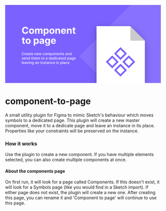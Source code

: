 ![Sorter promo image](img/banner.png?raw=true "Component to Page promo")

# component-to-page
A small utility plugin for Figma to mimic Sketch's behaviour which moves symbols to a dedicated page. This plugin will create a new master component, move it to a dedicate page and leave an instance in its place. Properties like your constraints will be preserved on the instance.

### How it works
Use the plugin to create a new component. If you have multiple elements selected, you can also create multiple components at once.

#### About the components page
On first run, it will look for a page called Components. If this doesn't exist, it will look for a Symbols page (like you would find in a Sketch import). If either page does not exist, the plugin will create a new one. After creating this page, you can rename it and 'Component to page' will continue to use this page.

